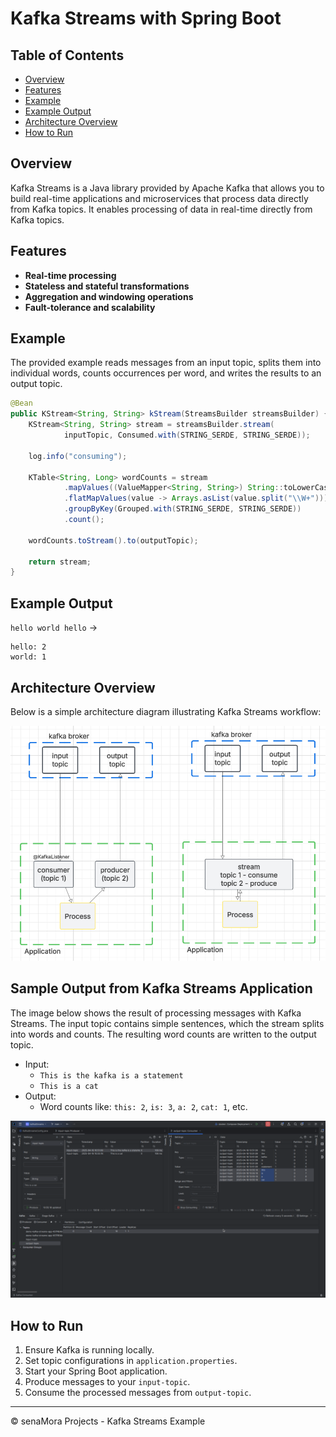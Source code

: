 # Kafka Streams with Spring Boot

## Table of Contents

- [Overview](#overview)
- [Features](#features)
- [Example](#example)
- [Example Output](#example-output)
- [Architecture Overview](#architecture-overview)
- [How to Run](#how-to-run)

## Overview

Kafka Streams is a Java library provided by Apache Kafka that allows you to build real-time applications and microservices that process data directly from Kafka topics. It enables processing of data in real-time directly from Kafka topics.

## Features

- **Real-time processing**
- **Stateless and stateful transformations**
- **Aggregation and windowing operations**
- **Fault-tolerance and scalability**

## Example

The provided example reads messages from an input topic, splits them into individual words, counts occurrences per word, and writes the results to an output topic.

```java
@Bean
public KStream<String, String> kStream(StreamsBuilder streamsBuilder) {
    KStream<String, String> stream = streamsBuilder.stream(
            inputTopic, Consumed.with(STRING_SERDE, STRING_SERDE));

    log.info("consuming");

    KTable<String, Long> wordCounts = stream
            .mapValues((ValueMapper<String, String>) String::toLowerCase)
            .flatMapValues(value -> Arrays.asList(value.split("\\W+")))
            .groupByKey(Grouped.with(STRING_SERDE, STRING_SERDE))
            .count();

    wordCounts.toStream().to(outputTopic);

    return stream;
}
```

## Example Output

`hello world hello` →

```
hello: 2
world: 1
```

## Architecture Overview

Below is a simple architecture diagram illustrating Kafka Streams workflow:

![Kafka Streams Diagram](https://github.com/senaMora/kafka-streams/blob/main/src/main/resources/images/overview.png)

## Sample Output from Kafka Streams Application

The image below shows the result of processing messages with Kafka Streams. The input topic contains simple sentences, which the stream splits into words and counts. The resulting word counts are written to the output topic.

- Input:
    - `This is the kafka is a statement`
    - `This is a cat`
- Output:
    - Word counts like: `this: 2`, `is: 3`, `a: 2`, `cat: 1`, etc.

![Kafka Streams Word Count Result](https://github.com/senaMora/kafka-streams/blob/main/src/main/resources/images/results.png)

## How to Run

1. Ensure Kafka is running locally.
2. Set topic configurations in `application.properties`.
3. Start your Spring Boot application.
4. Produce messages to your `input-topic`.
5. Consume the processed messages from `output-topic`.

---

© senaMora Projects - Kafka Streams Example
